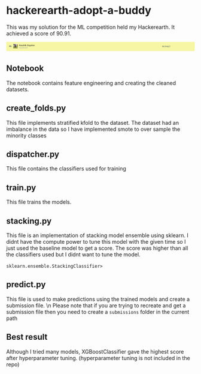 # hackerearth-adopt-a-buddy

This was my solution for the ML competition held my Hackerearth.
It achieved a score of 90.91.

![result](/images/upload.png)

## Notebook 
The notebook contains feature engineering and creating the cleaned datasets.

## create_folds.py
This file implements stratified kfold to the dataset.
The dataset had an imbalance in the data so I have implemented smote to over sample the minority classes

## dispatcher.py
This file contains the classifiers used for training

## train.py
This file trains the models.

## stacking.py
This file is an implementation of stacking model ensemble using sklearn. 
I didnt have the compute power to tune this model with the given time so I just used the baseline
model to get a score. The score was higher than all the classifiers used but I didnt want to tune the model.
```
sklearn.ensemble.StackingClassifier>
```

## predict.py
This file is used to make predictions using the trained models and create a submission file. \n
Please note that if you are trying to recreate and get a submission file then you need to create a `submissions` folder in the current path

## Best result
Although I tried many models, XGBoostClassifier gave the highest score after hyperparameter tuning.
(hyperparameter tuning is not included in the repo)
